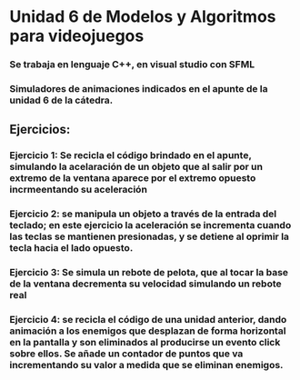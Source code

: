 # Unidad 6 de Modelos y Algoritmos para videojuegos
### Se trabaja en lenguaje C++, en visual studio con SFML 
### Simuladores de animaciones indicados en el apunte de la unidad 6 de la cátedra.

## Ejercicios: 
### Ejercicio 1: Se recicla el código brindado en el apunte, simulando la acelaración de un objeto que al salir por un extremo de la ventana aparece por el extremo opuesto incrmeentando su aceleración
### Ejercicio 2: se manipula un objeto a través de la entrada del teclado; en este ejercicio la aceleración se incrementa cuando las teclas se mantienen presionadas, y se detiene al oprimir la tecla hacia el lado opuesto.
### Ejercicio 3: Se simula un rebote de pelota, que al tocar la base de la ventana decrementa su velocidad simulando un rebote real
### Ejercicio 4: se recicla el código de una unidad anterior, dando animación a los enemigos que desplazan de forma horizontal en la pantalla y son eliminados al producirse un evento click sobre ellos. Se añade un contador de puntos que va incrementando su valor a medida que se eliminan enemigos. 
